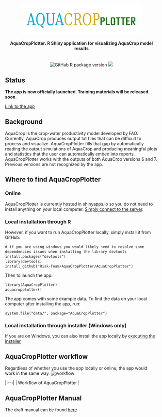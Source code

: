 <h1 align="center">
<img src="logo.png" width = "400" height = "100" align="center" />
  <br>
  <h4 align="center">AquaCropPlotter: R Shiny application for visualizing AquaCrop model results</h4>
  <br>
<div align="center">
   <img src="https://img.shields.io/github/v/release/Risk-team/AquaCropPlotter" alt="GitHub R package version" style="display: inline-block;">
  <a href="http://hits.dwyl.com/Risk-team/AquaCropPlotter"><img src="http://hits.dwyl.com/Risk-team/AquaCropPlotter.svg"/></a>
</div>
</h1>

## Status

**The app is now officially launched. Training materials will be released soon**.

[Link to the app](https://foodandagricultureorganization.shinyapps.io/AquaCropPlotter/)
## Background
AquaCrop is the crop-water productivity model developed by FAO. Currently, AquaCrop produces output txt files that can be difficult to process and visualize. AquaCropPlotter fills that gap by automatically reading the output simulations of AquaCrop and producing meaningful plots and statistics that the user can automatically embed into reports. 
AquaCropPlotter works with the outputs of both AquaCrop versions 6 and 7. Previous versions are not recognized by the app. 

## Where to find AquaCropPlotter

### Online
AquaCropPlotter is currently hosted in shinyapps.io so you do not need to install anything on your local computer. [Simply connect to the server](https://foodandagricultureorganization.shinyapps.io/AquaCropPlotter/). 

### Local installation through R
However, if you want to run AquaCropPlotter locally, simply install it from GitHub:

```
# if you are using windows you would likely need to resolve some dependencies issues when installing the library devtools
install.packages("devtools")
library(devtools)
install_github("Risk-Team/AquaCropPlotter/AquaCropPlotter")
```
  
Then to launch the app:
  
```
library(AquaCropPlotter)
aquacropplotter()
```

The app comes with some example data. To find the data on your local computer after installing the app, run:

```
system.file("data/", package="AquaCropPlotter")

```
### Local installation through installer (Windows only)

If you are on Windows, you can also install the app locally by [executing the installer](https://github.com/Risk-Team/AquaCropPlotter/releases/download/standalone_v1.0.0/AquaCropPlotter_installer.exe)

## AquaCropPlotter workflow

Regardless of whether you use the app locally or online, the app would work in the same way.
![workflow](https://github.com/Risk-Team/AquaCropPlotter/assets/10773204/af494fcb-e21f-4f1f-ad3d-d23effc51c04)


|:--:| 
| Workflow of AquaCropPlotter |

## AquaCropPlotter Manual

The draft manual can be found [here](https://github.com/Risk-Team/AquaCropPlotter/blob/main/AquaCropPlotter%20manual_V1.docx)

